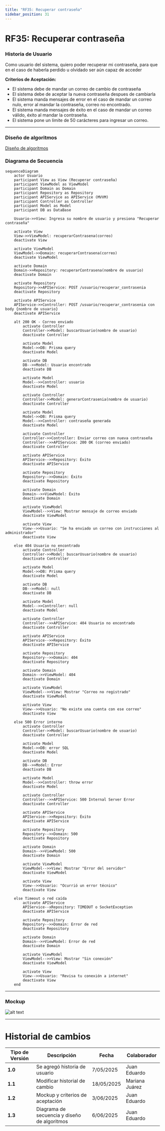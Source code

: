 ```yaml
---
title: "RF35: Recuperar contraseña"  
sidebar_position: 31
---
```


# RF35: Recuperar contraseña

### Historia de Usuario
Como usuario del sistema, quiero poder recuperar mi contraseña, para que en el caso de haberla perdido u olvidado ser aún capaz de acceder

  **Criterios de Aceptación:**
  - El sistema debe de mandar un correo de cambio de contraseña
  - El sistema debe de aceptar la nueva contraseña despues de cambiarla
  - El sistema manda mensajes de error en el caso de mandar un correo nulo, error al mandar la contraseña, correo no encontrado.
  - El sistema manda mensajes de éxito en el caso de mandar un correo válido, éxito al mandar la contraseña.
  - El sistema pone un límite de 50 carácteres para ingresar un correo.

---

### Diseño de algoritmos

<a class="button button--primary" href="https://docs.google.com/document/d/1Fw-wAR6QRUfFv-DvijpQHjCaDIcgDKM7RmQ0RLOr6tU/edit?tab=t.0">
  Diseño de algoritmos
</a>

### Diagrama de Secuencia

```mermaid
sequenceDiagram
    actor Usuario
    participant View as View (Recuperar contraseña)
    participant ViewModel as ViewModel
    participant Domain as Domain
    participant Repository as Repository
    participant APIService as APIService (MVVM)
    participant Controller as Controller
    participant Model as Model
    participant DB as DataBase

    Usuario->>View: Ingresa su nombre de usuario y presiona "Recuperar contraseña"

    activate View
    View->>ViewModel: recuperarContrasena(correo)
    deactivate View

    activate ViewModel
    ViewModel->>Domain: recuperarContrasena(correo)
    deactivate ViewModel

    activate Domain
    Domain->>Repository: recuperarContrasena(nombre de usuario)
    deactivate Domain

    activate Repository
    Repository->>APIService: POST /usuario/recuperar_contrasenia
    deactivate Repository

    activate APIService
    APIService->>Controller: POST /usuario/recuperar_contrasenia con body {nombre de usuario}
    deactivate APIService
    
    alt 200 OK - Correo enviado
        activate Controller
        Controller->>Model: buscarUsuario(nombre de usuario)
        deactivate Controller

        activate Model
        Model->>DB: Prisma query
        deactivate Model

        activate DB
        DB-->>Model: Usuario encontrado
        deactivate DB

        activate Model
        Model-->>Controller: usuario
        deactivate Model

        activate Controller
        Controller->>Model: generarContrasenia(nombre de usuario)
        deactivate Controller

        activate Model
        Model->>DB: Prisma query
        Model-->>Controller: contraseña generada
        deactivate Model

        activate Controller
        Controller->>Controller: Enviar correo con nueva contraseña
        Controller-->>APIService: 200 OK (correo enviado)
        deactivate Controller

        activate APIService
        APIService-->>Repository: Éxito
        deactivate APIService

        activate Repository
        Repository-->>Domain: Éxito
        deactivate Repository

        activate Domain
        Domain-->>ViewModel: Éxito
        deactivate Domain

        activate ViewModel
        ViewModel-->>View: Mostrar mensaje de correo enviado
        deactivate ViewModel

        activate View
        View-->>Usuario: "Se ha enviado un correo con instrucciones al administrador"
        deactivate View

    else 404 Usuario no encontrado
        activate Controller
        Controller->>Model: buscarUsuario(nombre de usuario)
        deactivate Controller

        activate Model
        Model->>DB: Prisma query
        deactivate Model

        activate DB
        DB-->>Model: null
        deactivate DB

        activate Model
        Model-->>Controller: null
        deactivate Model

        activate Controller
        Controller-->>APIService: 404 Usuario no encontrado
        deactivate Controller

        activate APIService
        APIService-->>Repository: Éxito
        deactivate APIService

        activate Repository
        Repository-->>Domain: 404
        deactivate Repository

        activate Domain
        Domain-->>ViewModel: 404
        deactivate Domain

        activate ViewModel
        ViewModel-->>View: Mostrar "Correo no registrado"
        deactivate ViewModel

        activate View
        View-->>Usuario: "No existe una cuenta con ese correo"
        deactivate View

    else 500 Error interno
        activate Controller
        Controller->>Model: buscarUsuario(nombre de usuario)
        deactivate Controller

        activate Model
        Model->>DB: error SQL
        deactivate Model

        activate DB
        DB-->>Model: Error
        deactivate DB

        activate Model
        Model-->>Controller: throw error
        deactivate Model

        activate Controller
        Controller-->>APIService: 500 Internal Server Error
        deactivate Controller

        activate APIService
        APIService-->>Repository: Éxito
        deactivate APIService

        activate Repository
        Repository-->>Domain: 500
        deactivate Repository

        activate Domain
        Domain-->>ViewModel: 500
        deactivate Domain

        activate ViewModel
        ViewModel-->>View: Mostrar "Error del servidor"
        deactivate ViewModel

        activate View
        View-->>Usuario: "Ocurrió un error técnico"
        deactivate View

    else Timeout o red caída
        activate APIService
        APIService--xRepository: TIMEOUT o SocketException
        deactivate APIService

        activate Repository
        Repository-->>Domain: Error de red
        deactivate Repository

        activate Domain
        Domain-->>ViewModel: Error de red
        deactivate Domain

        activate ViewModel
        ViewModel-->>View: Mostrar "Sin conexión"
        deactivate ViewModel

        activate View
        View-->>Usuario: "Revisa tu conexión a internet"
        deactivate View
    end
```

---

### Mockup

![alt text](<img/mockupRF35.png>)

---                                                       

# Historial de cambios
| **Tipo de Versión** | **Descripción**                              | **Fecha**  | **Colaborador** |
| ------------------- | -------------------------------------------- | ---------- | --------------- |
| **1.0**             | Se agregó historia de usuario                | 7/05/2025  | Juan Eduardo    |
| **1.1**             | Modificar historial de cambio                | 18/05/2025 | Mariana Juárez  |
| **1.2**             | Mockup y criterios de aceptación             | 3/06/2025  | Juan Eduardo    |
| **1.3**             | Diagrama de secuencia y diseño de algoritmos | 6/06/2025  | Juan Eduardo    |